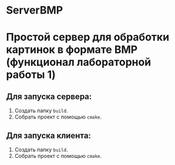 # ServerBMP
# Простой сервер для обработки картинок в формате BMP (функционал лабораторной работы 1)

## Для запуска сервера:
1. Создать папку `build`.
2. Собрать проект с помощью `cmake`.

## Для запуска клиента:
1. Создать папку `build`.
2. Собрать проект с помощью `cmake`.
